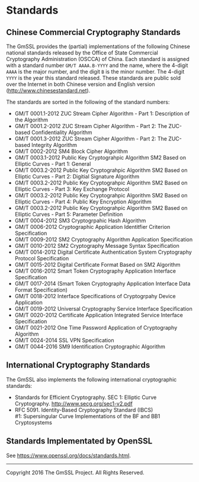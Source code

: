 # Standards

## Chinese Commercial Cryptography Standards

The GmSSL provides the (partial) implementations of the following Chinese national standards released by the Office of State Commercial Cryptography Administration (OSCCA) of China. Each standard is assigned with a standard number `GM/T AAAA.B-YYYY` and the name, where the 4-digit `AAAA` is the major number, and the digit `B` is the minor number. The 4-digit `YYYY` is the year this standard released. These standards are public sold over the Internet in both Chinese version and English version (http://www.chinesestandard.net).

The standards are sorted in the following of the standard numbers:

- GM/T 0001.1-2012 ZUC Stream Cipher Algorithm - Part 1: Description of the Algorithm
- GM/T 0001.2-2012 ZUC Stream Cipher Algorithm - Part 2: The ZUC-based Confidentiality Algorithm
- GM/T 0001.3-2012 ZUC Stream Cipher Algorithm - Part 2: The ZUC-based Integrity Algorithm
- GM/T 0002-2012 SM4 Block Cipher Algorithm
- GM/T 0003.1-2012 Public Key Cryptograhpic Algorithm SM2 Based on Elliptic Curves - Part 1: General
- GM/T 0003.2-2012 Public Key Cryptograhpic Algorithm SM2 Based on Elliptic Curves - Part 2: Digitial Signature Algorithm
- GM/T 0003.2-2012 Public Key Cryptograhpic Algorithm SM2 Based on Elliptic Curves - Part 3: Key Exchange Protocol
- GM/T 0003.2-2012 Public Key Cryptograhpic Algorithm SM2 Based on Elliptic Curves - Part 4: Public Key Encryption Algorithm
- GM/T 0003.2-2012 Public Key Cryptograhpic Algorithm SM2 Based on Elliptic Curves - Part 5: Parameter Definition
- GM/T 0004-2012 SM3 Cryptogrpahic Hash Algorithm
- GM/T 0006-2012 Cryptographic Application Identitfier Criterion Specification
- GM/T 0009-2012 SM2 Cryptography Algorithm Application Specification
- GM/T 0010-2012 SM2 Cryptography Message Syntax Specification
- GM/T 0014-2012 Digital Certificate Authentication System Cryptography Protocol Specification
- GM/T 0015-2012 Digital Certificate Format Based on SM2 Algorithm
- GM/T 0016-2012 Smart Token Cryptography Application Interface Specification
- GM/T 0017-2014 (Smart Token Cryptography Application Interface Data Format Specification)
- GM/T 0018-2012 Interface Specifications of Cryptogrpahy Device Application
- GM/T 0019-2012 Universal Cryptography Service Interface Specification
- GM/T 0020-2012 Certificate Application Integrated Service Interface Specification
- GM/T 0021-2012 One Time Password Application of Cryptography Algorithm
- GM/T 0024-2014 SSL VPN Specification
- GM/T 0044-2016 SM9 Identification Cryptographic Algorithm

## International Cryptography Standards

The GmSSL also implements the following international cryptographic standards:

* Standards for Efficient Cryptography. SEC 1: Elliptic Curve Cryptography. http://www.secg.org/sec1-v2.pdf
* RFC 5091. Identity-Based Cryptography Standard (IBCS) #1: Supersingular Curve Implementations of the BF and BB1 Cryptosystems

## Standards Implementated by OpenSSL

See https://www.openssl.org/docs/standards.html.

------------------------------------------------------
Copyright 2016 The GmSSL Project. All Rights Reserved.
